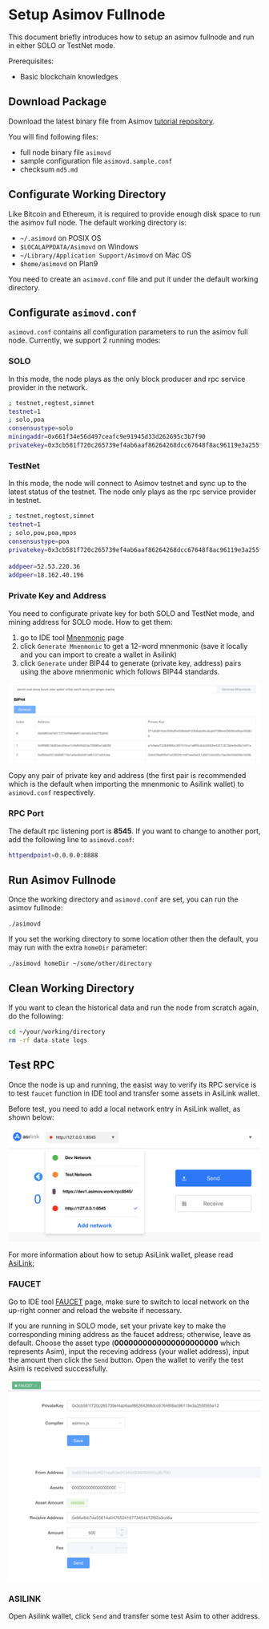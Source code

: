 # Setup Asimov Fullnode

This document briefly introduces how to setup an asimov fullnode and run in either SOLO or TestNet mode.

Prerequisites:

- Basic blockchain knowledges

## Download Package

Download the latest binary file from Asimov [tutorial repository](https://github.com/seeplayerone/dapp-bin/tree/pai-governance/testnet-tutorial/bin).

You will find following files:

- full node binary file ```asimovd```
- sample configuration file ```asimovd.sample.conf```
- checksum `md5.md`

## Configurate Working Directory

Like Bitcoin and Ethereum, it is required to provide enough disk space to run the asimov full node. The default working directory is:

- ```~/.asimovd``` on POSIX OS
- ```$LOCALAPPDATA/Asimovd``` on Windows
- ```~/Library/Application Support/Asimovd``` on Mac OS
- ```$home/asimovd``` on Plan9

You need to create an ```asimovd.conf``` file and put it under the default working directory.

## Configurate ```asimovd.conf```

```asimovd.conf``` contains all configuration parameters to run the asimov full node. Currently, we support 2 running modes:

### SOLO

In this mode, the node plays as the only block producer and rpc service provider in the network. 

```sh
; testnet,regtest,simnet
testnet=1
; solo,poa
consensustype=solo
miningaddr=0x661f34e56d497ceafc9e91945d33d262695c3b7f90
privatekey=0x3cb581f720c265739ef4ab6aaf86264268dcc67648f8ac96119e3a255f565e12
```

### TestNet

In this mode, the node will connect to Asimov testnet and sync up to the latest status of the testnet. The node only plays as the rpc service provider in testnet.

```sh
; testnet,regtest,simnet
testnet=1
; solo,pow,poa,mpos
consensustype=poa
privatekey=0x3cb581f720c265739ef4ab6aaf86264268dcc67648f8ac96119e3a255f565e12

addpeer=52.53.220.36
addpeer=18.162.40.196
```

### Private Key and Address

You need to configurate private key for both SOLO and TestNet mode, and mining address for SOLO mode. How to get them:

1. go to IDE tool [Mnenmonic](https://ide.asimov.tech/#/mnenmonic) page
2. click ```Generate Mnenmonic``` to get a 12-word mnenmonic (save it locally and you can import to create a wallet in Asilink)
3. click ```Generate``` under BIP44 to generate (private key, address) pairs using the above mnenmonic which follows BIP44 standards.

![](./img/node-mnenmonic.png)

Copy any pair of private key and address (the first pair is recommended which is the default when importing the mnenmonic to Asilink wallet) to ```asimovd.conf``` respectively.

### RPC Port

The default rpc listening port is **8545**. If you want to change to another port, add the following line to ```asimovd.conf```:

```sh
httpendpoint=0.0.0.0:8888
```

## Run Asimov Fullnode

Once the working directory and ```asimovd.conf``` are set, you can run the asimov fullnode:

```./asimovd```

If you set the working directory to some location other then the default, you may run with the extra 	```homeDir``` parameter:

```./asimovd homeDir ~/some/other/directory```

## Clean Working Directory

If you want to clean the historical data and run the node from scratch again, do the following:

```sh
cd ~/your/working/directory
rm -rf data state logs
```

## Test RPC

Once the node is up and running, the easist way to verify its RPC service is to test ```faucet``` function in IDE tool and transfer some assets in AsiLink wallet. 

Before test, you need to add a local network entry in AsiLink wallet, as shown below:

![](./img/asilink-add-network.png)

For more information about how to setup AsiLink wallet, please read [AsiLink](./asilink.md);

### FAUCET

Go to IDE tool [FAUCET](https://ide.asimov.tech/#/faucet) page, make sure to switch to local network on the up-right conner and reload the website if necessary. 

If you are running in SOLO mode, set your private key to make the corresponding mining address as the faucet address; otherwise, leave as default. Choose the asset type (**0000000000000000000000** which represents Asim), input the receving address (your wallet address), input the amount then click the ```Send``` button. Open the wallet to verify the test Asim is received successfully.

![](./img/node-faucet.png)

### ASILINK

Open Asilink wallet, click ```Send``` and transfer some test Asim to other address. 
